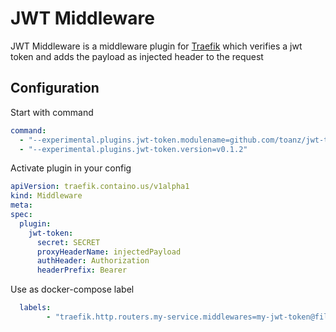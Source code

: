 # JWT Middleware

JWT Middleware is a middleware plugin for [Traefik](https://github.com/containous/traefik) which verifies a jwt token and adds the payload as injected header to the request

## Configuration

Start with command
```yaml
command:
  - "--experimental.plugins.jwt-token.modulename=github.com/toanz/jwt-token"
  - "--experimental.plugins.jwt-token.version=v0.1.2"
```

Activate plugin in your config  

```yaml
apiVersion: traefik.containo.us/v1alpha1
kind: Middleware
meta:
spec:
  plugin:
    jwt-token:
      secret: SECRET
      proxyHeaderName: injectedPayload
      authHeader: Authorization
      headerPrefix: Bearer
```

Use as docker-compose label  
```yaml
  labels:
        - "traefik.http.routers.my-service.middlewares=my-jwt-token@file"
```
